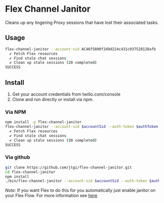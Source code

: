 # Flex Channel Janitor
Cleans up any lingering Proxy sessions that have lost their associated tasks.

## Usage
```sh
flex-channel-janitor --account-sid AC46f5800f249d224c431c937528128afb --auth-token 73286632772f1fc262a05fbgaaj6h2de
  ✔ Fetch Flex resources
  ✔ Find stale chat sessions
  ✔ Clean up stale sessions (20 completed)
SUCCESS
```

## Install
1. Get your account credentials from twilio.com/console
2. Clone and run directly or install via npm.

### Via NPM
```sh
npm install -g flex-channel-janitor
flex-channel-janitor --account-sid $accountSid --auth-token $authToken
  ✔ Fetch Flex resources
  ✔ Find stale chat sessions
  ✔ Clean up stale sessions (20 completed)
SUCCESS
```

### Via github
```sh
git clone https://github.com/jtgi/flex-channel-janitor.git
cd flex-channel-janitor
npm install
./bin/flex-channel-janitor --account-sid $accountSid --auth-token $authToken
```

*Note:* If you want Flex to do this for you automatically just enable janitor on your Flex Flow. For more information see [here](https://www.twilio.com/docs/flex/api/flow#create-a-flex-flow-with-studio)
